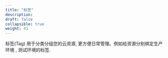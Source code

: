 ```yaml
---
title: "标签"
description: 
draft: false
collapsible: true
weight: 41
---
```


标签(Tag) 用于分类分组您的云资源, 更方便日常管理。例如给资源分别绑定生产环境 , 测试环境的标签.